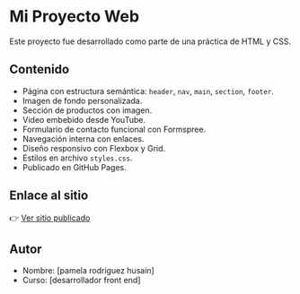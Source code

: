 # Mi Proyecto Web

Este proyecto fue desarrollado como parte de una práctica de HTML y CSS.

## Contenido

- Página con estructura semántica: `header`, `nav`, `main`, `section`, `footer`.
- Imagen de fondo personalizada.
- Sección de productos con imagen.
- Video embebido desde YouTube.
- Formulario de contacto funcional con Formspree.
- Navegación interna con enlaces.
- Diseño responsivo con Flexbox y Grid.
- Estilos en archivo `styles.css`.
- Publicado en GitHub Pages.

## Enlace al sitio

👉 [Ver sitio publicado](https://pamelahusain.github.io/pre-entrega-tp/)

## Autor

- Nombre: [pamela rodriguez husain]
- Curso: [desarrollador front end]
